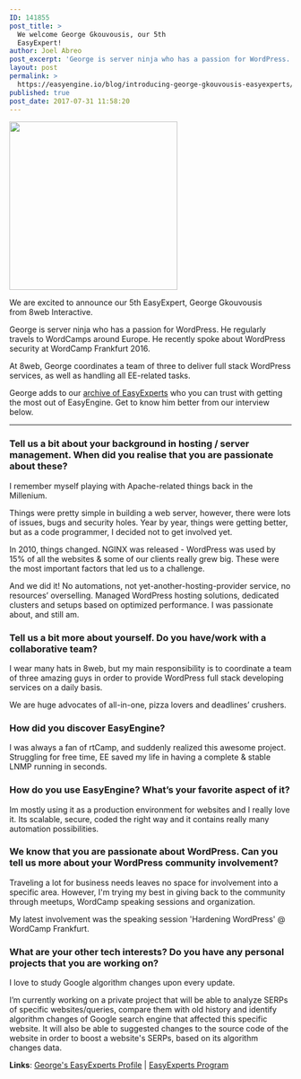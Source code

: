 ```yaml
---
ID: 141855
post_title: >
  We welcome George Gkouvousis, our 5th
  EasyExpert!
author: Joel Abreo
post_excerpt: 'George is server ninja who has a passion for WordPress. Currently residing in London, he is part of the team over at 8web Interactive. Read his interview:'
layout: post
permalink: >
  https://easyengine.io/blog/introducing-george-gkouvousis-easyexperts/
published: true
post_date: 2017-07-31 11:58:20
---
```

<img class="size-full wp-image-141849 alignright" src="https://easyengine.io/wp-content/uploads/2017/07/George_Gkouvousis_EasyExpert-copy.jpg" alt="" width="300" height="300" />

We are excited to announce our 5th EasyExpert, George Gkouvousis from 8web Interactive.

George is server ninja who has a passion for WordPress. He regularly travels to WordCamps around Europe.
He recently spoke about WordPress security at WordCamp Frankfurt 2016.

At 8web, George coordinates a team of three to deliver full stack WordPress services, as well as handling all EE-related tasks.

George adds to our <a href="https://easyengine.io/easyexperts/archive/">archive of EasyExperts</a> who you can trust with getting the most out of EasyEngine. Get to know him better from our interview below.

<hr />

<h3>Tell us a bit about your background in hosting / server management. When did you realise that you are passionate about these?</h3>
I remember myself playing with Apache-related things back in the Millenium.

Things were pretty simple in building a web server, however, there were lots of issues, bugs and security holes. Year by year, things were getting better, but as a code programmer, I decided not to get involved yet.

In 2010, things changed. NGINX was released - WordPress was used by 15% of all the websites &amp; some of our clients really grew big. These were the most important factors that led us to a challenge.

And we did it! No automations, not yet-another-hosting-provider service, no resources’ overselling. Managed WordPress hosting solutions, dedicated clusters and setups based on optimized performance. I was passionate about, and still am.
<h3>Tell us a bit more about yourself. Do you have/work with a collaborative team?</h3>
I wear many hats in 8web, but my main responsibility is to coordinate a team of three amazing guys in order to provide WordPress full stack developing services on a daily basis.

We are huge advocates of all-in-one, pizza lovers and deadlines’ crushers.
<h3>How did you discover EasyEngine?</h3>
I was always a fan of rtCamp, and suddenly realized this awesome project. Struggling for free time, EE saved my life in having a complete &amp; stable LNMP running in seconds.
<h3>How do you use EasyEngine? What’s your favorite aspect of it?</h3>
Im mostly using it as a production environment for websites and I really love it. Its scalable, secure, coded the right way and it contains really many automation possibilities.
<h3>We know that you are passionate about WordPress. Can you tell us more about your WordPress community involvement?</h3>
Traveling a lot for business needs leaves no space for involvement into a specific area.
However, I'm trying my best in giving back to the community through meetups, WordCamp speaking sessions and organization.

My latest involvement was the speaking session 'Hardening WordPress' @ WordCamp Frankfurt.
<h3>What are your other tech interests? Do you have any personal projects that you are working on?</h3>
I love to study Google algorithm changes upon every update.

I’m currently working on a private project that will be able to analyze SERPs of specific websites/queries, compare them with old history and identify algorithm changes of Google search engine that affected this specific website. It will also be able to suggested changes to the source code of the website in order to boost a website's SERPs, based on its algorithm changes data.

<strong>Links</strong>: <a href="https://easyengine.io/easyexperts/george-gkouvousis/">George's EasyExperts Profile</a> | <a href="https://easyengine.io/easyexperts/">EasyExperts Program</a>